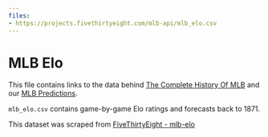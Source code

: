 ```yaml
---
files:
- https://projects.fivethirtyeight.com/mlb-api/mlb_elo.csv
---
```

# MLB Elo

This file contains links to the data behind [The Complete History Of MLB](https://projects.fivethirtyeight.com/complete-history-of-mlb/) and our [MLB Predictions](https://projects.fivethirtyeight.com/2018-mlb-predictions/).

`mlb_elo.csv` contains game-by-game Elo ratings and forecasts back to 1871.

This dataset was scraped from [FiveThirtyEight - mlb-elo](https://github.com//fivethirtyeight/data/tree/master/mlb-elo)